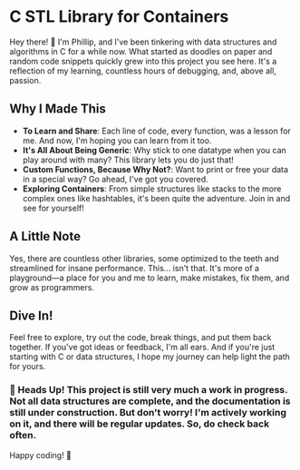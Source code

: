 
# C STL Library for Containers

Hey there! 👋 I'm Phillip, and I've been tinkering with data structures and algorithms in C for a while now. What started as doodles on paper and random code snippets quickly grew into this project you see here. It's a reflection of my learning, countless hours of debugging, and, above all, passion.

## Why I Made This

- **To Learn and Share**: Each line of code, every function, was a lesson for me. And now, I'm hoping you can learn from it too. 
- **It's All About Being Generic**: Why stick to one datatype when you can play around with many? This library lets you do just that!
- **Custom Functions, Because Why Not?**: Want to print or free your data in a special way? Go ahead, I've got you covered.
- **Exploring Containers**: From simple structures like stacks to the more complex ones like hashtables, it's been quite the adventure. Join in and see for yourself!

## A Little Note

Yes, there are countless other libraries, some optimized to the teeth and streamlined for insane performance. This... isn't that. It's more of a playground—a place for you and me to learn, make mistakes, fix them, and grow as programmers.

## Dive In!

Feel free to explore, try out the code, break things, and put them back together. If you've got ideas or feedback, I'm all ears. And if you're just starting with C or data structures, I hope my journey can help light the path for yours.

### 🚧 Heads Up! This project is still very much a work in progress. Not all data structures are complete, and the documentation is still under construction. But don't worry! I'm actively working on it, and there will be regular updates. So, do check back often.

Happy coding! 🚀

